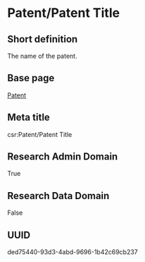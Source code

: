# Patent/Patent Title
## Short definition
The name of the patent.
## Base page
[Patent](https://github.com/EuroCRIS/CASRAI-Dictionairies/blob/main/Objects/Patent.md)
## Meta title
csr:Patent/Patent Title
## Research Admin Domain
True
## Research Data Domain
False
## UUID
ded75440-93d3-4abd-9696-1b42c69cb237
